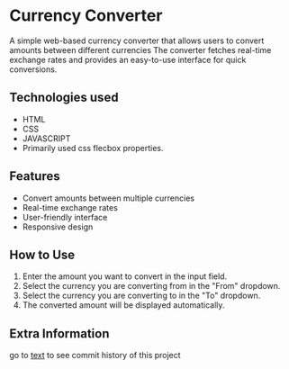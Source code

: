
# Currency Converter

A simple web-based currency converter that allows users to convert amounts between different currencies
The converter fetches real-time exchange rates and provides an easy-to-use interface for quick conversions.

## Technologies used

- HTML
- CSS
- JAVASCRIPT
- Primarily used css flecbox properties.

## Features

- Convert amounts between multiple currencies
- Real-time exchange rates
- User-friendly interface
- Responsive design

## How to Use

1. Enter the amount you want to convert in the input field.
2. Select the currency you are converting from in the "From" dropdown.
3. Select the currency you are converting to in the "To" dropdown.
4. The converted amount will be displayed automatically.

## Extra Information

go to [text](https://github.com/uday2005/assigments/tree/main/webdev) to see commit history of this project
